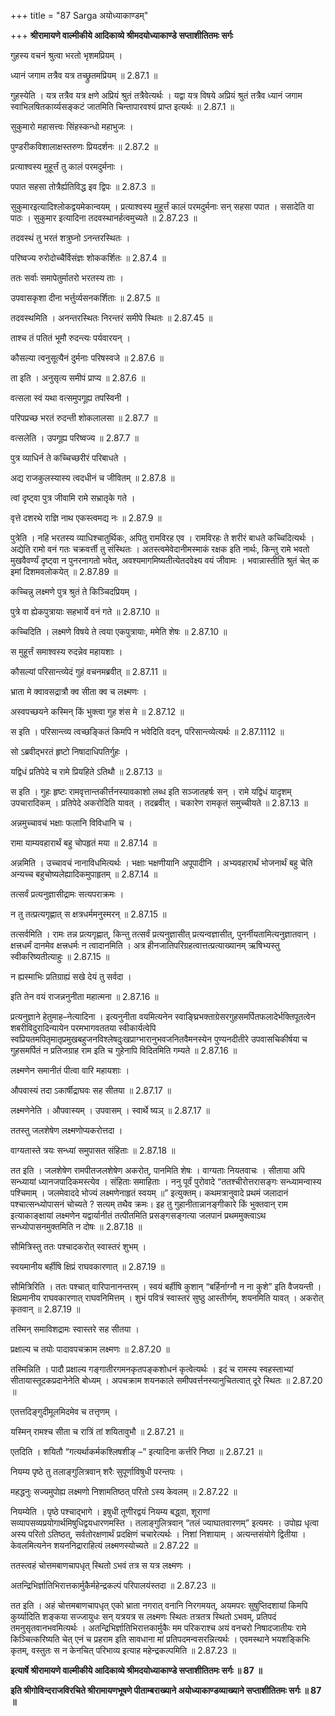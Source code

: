 +++
title = "87 Sarga अयोध्याकाण्डम्"

+++
**श्रीरामायणे वाल्मीकीये आदिकाव्ये श्रीमदयोध्याकाण्डे सप्ताशीतितमः सर्गः**

गुहस्य वचनं श्रुत्वा भरतो भृशमप्रियम् ।

ध्यानं जगाम तत्रैव यत्र तच्छ्रुतमप्रियम् ॥ 2.87.1 ॥

गुहस्येति । यत्र तत्रैव यत्र क्षणे अप्रियं श्रुतं तत्रैवेत्यर्थः । यद्वा यत्र विषये अप्रियं श्रुतं तत्रैव ध्यानं जगाम स्वाभिलषितकार्य्यसङ्कटं जातमिति चिन्तापारवश्यं प्राप्त इत्यर्थः ॥ 2.87.1 ॥

सुकुमारो महासत्त्वः सिंहस्कन्धो महाभुजः ।

पुण्डरीकविशालाक्षस्तरुणः प्रियदर्शनः ॥ 2.87.2 ॥

प्रत्याश्वस्य मुहूर्त्तं तु कालं परमदुर्मनाः ।

पपात सहसा तोत्रैर्ह्यतिविद्ध इव द्विपः ॥ 2.87.3 ॥

सुकुमारइत्यादिश्लोकद्वयमेकान्वयम् । प्रत्याश्वस्य मुहूर्त्तं कालं परमदुर्मनाः सन् सहसा पपात । ससादेति वा पाठः । सुकुमार इत्यादिना तदवस्थानर्हत्वमुच्यते ॥ 2.87.23 ॥

तदवस्थं तु भरतं शत्रुघ्नो ऽनन्तरस्थितः ।

परिष्वज्य रुरोदोच्चैर्विसंज्ञः शोककर्शितः ॥ 2.87.4 ॥

ततः सर्वाः समापेतुर्मातरो भरतस्य ताः ।

उपवासकृशा दीना भर्त्तुर्व्यसनकर्शिताः ॥ 2.87.5 ॥

तदवस्थमिति । अनन्तरस्थितः निरन्तरं समीपे स्थितः ॥ 2.87.45 ॥

ताश्च तं पतितं भूमौ रुदन्त्यः पर्यवारयन् ।

कौसल्या त्वनुसूत्यैनं दुर्मनाः परिषस्वजे ॥ 2.87.6 ॥

ता इति । अनुसृत्य समीपं प्राप्य ॥ 2.87.6 ॥

वत्सला स्वं यथा वत्समुपगूह्य तपस्विनी ।

परिपप्रच्छ भरतं रुदन्ती शोकलालसा ॥ 2.87.7 ॥

वत्सलेति । उपगूह्य परिष्वज्य ॥ 2.87.7 ॥

पुत्र व्याधिर्न ते कच्चिच्छरीरं परिबाधते ।

अद्य राजकुलस्यास्य त्वदधीनं च जीवितम् ॥ 2.87.8 ॥

त्वां दृष्ट्वा पुत्र जीवामि रामे सभ्रातृके गते ।

वृत्ते दशरथे राज्ञि नाथ एकस्त्वमद्य नः ॥ 2.87.9 ॥

पुत्रेति । नहि भरतस्य व्याधिश्चातुर्थिकः, अपितु रामविरह एव । रामविरहः ते शरीरं बाधते कच्चिदित्यर्थः । अद्येति रामो वनं गतः चक्रवर्त्ती तु संस्थितः । अतस्त्वमेवेदानीमस्माकं रक्षक इति नार्थः, किन्तु रामे भवतो मुखवैवर्ण्यं दृष्ट्वा न पुनरनागतो भवेत्, अवश्यमागमिष्यतीत्येतदवेक्ष्य वयं जीवामः । भवान्नास्तीति श्रुतं चेत् क इमां दिशमवलोकयेत् ॥ 2.87.89 ॥

कच्चिन्नु लक्ष्मणे पुत्र श्रुतं ते किञ्चिदप्रियम् ।

पुत्रे वा ह्येकपुत्रायाः सहभार्ये वनं गते ॥ 2.87.10 ॥

कच्चिदिति । लक्ष्मणे विषये ते त्वया एकपुत्रायाः, ममेति शेषः ॥ 2.87.10 ॥

स मुहूर्त्तं समाश्वस्य रुदन्नेव महायशाः ।

कौसल्यां परिसान्त्व्येदं गुहं वचनमब्रवीत् ॥ 2.87.11 ॥

भ्राता मे क्वावसद्रात्रौ क्व सीता क्व च लक्ष्मणः ।

अस्वपच्छयने कस्मिन् किं भुक्त्वा गुह शंस मे ॥ 2.87.12 ॥

स इति । परिसान्त्व्य त्वच्छङ्कितं किमपि न भवेदिति वदन्, परिसान्त्व्येत्यर्थः ॥ 2.87.1112 ॥

सो ऽब्रवीद्भरतं हृष्टो निषादाधिपतिर्गुहः ।

यद्विधं प्रतिपेदे च रामे प्रियहिते ऽतिथौ ॥ 2.87.13 ॥

स इति । गुहः हृष्टः रामवृत्तान्तकीर्त्तनस्यावकाशो लब्ध इति सञ्जातहर्षः सन् । रामे यद्विधं यादृशम् उपचारादिकम् । प्रतिपेदे अकरोदिति यावत् । तदब्रवीत् । चकारेण रामकृतं समुच्चीयते ॥ 2.87.13 ॥

अन्नमुच्चावचं भक्षाः फलानि विविधानि च ।

रामा याम्यवहारार्थं बहु चोपहृतं मया ॥ 2.87.14 ॥

अन्नमिति । उच्चावचं नानाविधमित्यर्थः । भक्षाः भक्षणीयानि अपूपादीनि । अभ्यवहारार्थं भोजनार्थं बहु चेति अन्यच्च बहुचोष्यलेह्यादिकमुपाहृतम् ॥ 2.87.14 ॥

तत्सर्वं प्रत्यनुज्ञासीद्रामः सत्यपराक्रमः ।

न तु तत्प्रत्यगृह्णात् स क्षत्रधर्ममनुस्मरन् ॥ 2.87.15 ॥

तत्सर्वमिति । रामः तन्न प्रत्यगृह्णात्, किन्तु तत्सर्वं प्रत्यनुज्ञासीत् प्रत्यन्वज्ञासीत्, पुनर्नीयतामित्यनुज्ञातवान् । क्षत्त्रधर्मं दानमेव क्षत्त्रधर्मः न त्वादानमिति । अत्र हीनजातिपरिग्रहत्वात्तत्प्रत्याख्यानम् ऋषिभ्यस्तु स्वीकरिष्यतीत्याहुः ॥ 2.87.15 ॥

न ह्यस्माभिः प्रतिग्राह्यं सखे देयं तु सर्वदा ।

इति तेन वयं राजन्ननुनीता महात्मना ॥ 2.87.16 ॥

प्रत्यनुज्ञाने हेतुमाह–नेत्यादिना । इत्यनुनीता वयमित्यनेन स्वाङ्घ्रिभक्ताग्रेसरगुहसमर्पितफलादेर्भक्तिपूतत्वेन शबरीविदुरादिन्यायेन परमभागवततया स्वीकार्यत्वेपि स्वप्रियतमपितृमातृप्रमुखबहुजनविश्लेषदुःखप्राग्भारानुभवजनितवैमनस्येन पुण्यनदीतीरे उपवासचिकीर्षया च गुहसमर्पितं न प्रतिजग्राह राम इति च गुहेनापि विदितमिति गम्यते ॥ 2.87.16 ॥

लक्ष्मणेन समानीतं पीत्वा वारि महायशाः ।

औपवास्यं तदा ऽकार्षीद्राघवः सह सीतया ॥ 2.87.17 ॥

लक्ष्मणेनेति । औपवास्यम् । उपवासम् । स्वार्थे ष्यञ् ॥ 2.87.17 ॥

ततस्तु जलशेषेण लक्ष्मणोप्यकरोत्तदा ।

वाग्यतास्ते त्रयः सन्ध्यां समुपासत संहिताः ॥ 2.87.18 ॥

तत इति । जलशेषेण रामपीतजलशेषेण अकरोत्, पानमिति शेषः । वाग्यताः नियतवाचः । सीताया अपि सन्ध्यायां ध्यानजपादिकमस्त्येव । संहिताः समाहिताः । ननु पूर्वं पुरोवादे “ततश्चीरोत्तरासङ्गः सन्ध्यामन्वास्य पश्चिमाम् । जलमेवाददे भोज्यं लक्ष्मणेनाहृतं स्वयम् ॥” इत्युक्तम्। कथमत्रानुवादे प्रथमं जलादानं पश्चात्सन्ध्योपासनं चोच्यते ? सत्यम् तथैव क्रमः। इह तु गुहानीतान्नानङ्गीकारे किं भुक्तवान् राम इत्याकाङ्क्षायां लक्ष्मणेन यद्वार्यानीतं तत्पीतमिति प्रसङ्गसङ्गत्या जलपानं प्रथममुक्त्वाऽथ सन्ध्योपासनमुक्तमिति न दोषः ॥ 2.87.18 ॥

सौमित्रिस्तु ततः पश्चादकरोत् स्वास्तरं शुभम् ।

स्वयमानीय बर्हीषि क्षिप्रं राघवकारणात् ॥ 2.87.19 ॥

सौमित्रिरिति । ततः पश्चात् वारिपानानन्तरम् । स्वयं बर्हीषि कुशान् “बर्हिर्नाग्नौ न ना कुशे” इति वैजयन्ती । क्षिप्रमानीय राघवकारणात् राघवनिमित्तम् । शुभं पवित्रं स्वास्तरं सुष्ठु आस्तीर्णम्, शयनमिति यावत् । अकरोत् कृतवान् ॥ 2.87.19 ॥

तस्मिन् समाविशद्रामः स्वास्तरे सह सीतया ।

प्रक्षाल्य च तयोः पादावपचक्राम लक्ष्मणः ॥ 2.87.20 ॥

तस्मिन्निति । पादौ प्रक्षाल्य गङ्गातीरगमनकृतपङ्कशोधनं कृत्वेत्यर्थः । इदं च रामस्य स्वहस्ताभ्यां सीतायास्तूदकप्रदानेनेति बोध्यम् । अपचक्राम शयनकाले समीपवर्त्तनस्यानुचितत्वात् दूरे स्थितः ॥ 2.87.20 ॥

एतत्तदिङ्गुदीमूलमिदमेव च तत्तृणम् ।

यस्मिन् रामश्च सीता च रात्रिं तां शयितावुभौ ॥ 2.87.21 ॥

एतदिति । शयितौ “गत्यर्थाकर्मकश्लिषशीङ् –” इत्यादिना कर्त्तरि निष्ठा ॥ 2.87.21 ॥

नियम्य पृष्ठे तु तलाङ्गुलित्रवान् शरैः सुपूर्णाविषुधी परन्तपः ।

महद्धनुः सज्यमुपोह्य लक्ष्मणो निशामतिष्ठत् परितो ऽस्य केवलम् ॥ 2.87.22 ॥

नियम्येति । पृष्ठे पश्चाद्भागे । इषुधी तूणीरद्वयं नियम्य बद्ध्वा, शूराणां सव्यापसव्यप्रयोगार्थमिषुधिद्वयधारणमस्ति । तलाङ्गुलित्रवान् “तलं ज्याघातवारणम्” इत्यमरः । उपोह्य धृत्वा अस्य परितो ऽतिष्ठत्, सर्वतोरक्षणार्थं प्रदक्षिणं चचारेत्यर्थः । निशां निशायाम् । अत्यन्तसंयोगे द्वितीया । केवलमित्यनेन शयननिद्राराहित्यं लक्ष्मणस्योच्यते ॥ 2.87.22 ॥

ततस्त्वहं चोत्तमबाणचापधृत् स्थितो ऽभवं तत्र स यत्र लक्ष्मणः ।

अतन्द्रिभिर्ज्ञातिभिरात्तकार्मुकैर्महेन्द्रकल्पं परिपालयंस्तदा ॥ 2.87.23 ॥

तत इति । अहं चोत्तमबाणचापधृत् एको भ्राता नगरात् वनानि निरगमयत्, अयमपरः सुषुप्तिदशायां किमपि कुर्य्यादिति शङ्कया सज्जायुधः सन् यत्रयत्र स लक्ष्मणः स्थितः तत्रतत्र स्थितो ऽभवम्, प्रतिपदं तमनुसृतवानभवमित्यर्थः । अतन्द्रिभिर्ज्ञातिभिरात्तकार्मुकैः मम परिकराश्च अयं वनचरो निषादजातीयः रामे किञ्चित्करिष्यति चेत् एनं च प्रहराम इति सावधाना मां प्रतिपदमन्वसरन्नित्यर्थः । एवमस्थाने भयशङ्किभिः कृतम्, वस्तुतः स न केनचित् परिभाव्य इत्याह महेन्द्रकल्पमिति ॥ 2.87.23 ॥

**इत्यार्षे श्रीरामायणे वाल्मीकीये आदिकाव्ये श्रीमदयोध्याकाण्डे सप्ताशीतितमः सर्गः ॥ 87 ॥**

**इति श्रीगोविन्दराजविरचिते श्रीरामायणभूषणे पीताम्बराख्याने अयोध्याकाण्डव्याख्याने सप्ताशीतितमः सर्गः ॥ 87 ॥**
